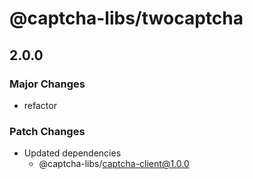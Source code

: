 # @captcha-libs/twocaptcha

## 2.0.0

### Major Changes

- refactor

### Patch Changes

- Updated dependencies
  - @captcha-libs/captcha-client@1.0.0
